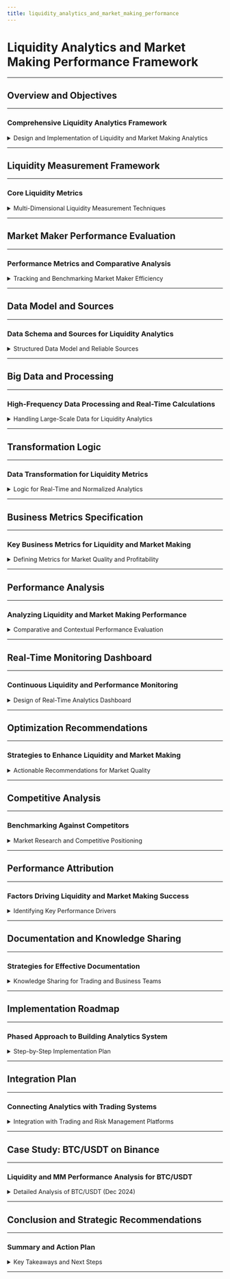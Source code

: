 ```yaml
---
title: liquidity_analytics_and_market_making_performance
---
```


# Liquidity Analytics and Market Making Performance Framework

---

## Overview and Objectives

---

### Comprehensive Liquidity Analytics Framework

<details>
<summary>Design and Implementation of Liquidity and Market Making Analytics</summary>

---

- **Purpose**: Develop a robust framework to measure and optimize liquidity for crypto exchange market making operations.
- **Scope**: Includes spread analysis, depth monitoring, market maker performance evaluation, and real-time monitoring systems.
- **Objective**: Ensure deep, tight markets to attract traders, enhance competitiveness, and improve trading conditions.
- **Key Components**:
  - Multi-dimensional liquidity metrics (spread, depth, resilience, immediacy).
  - Market maker (MM) performance tracking with efficiency metrics.
  - Real-time dashboards for continuous liquidity assessment.
- **Key Message**: A comprehensive analytics framework enables crypto exchanges to maintain high liquidity and optimize market making performance, ensuring competitive trading conditions.

---

</details>

---

## Liquidity Measurement Framework

---

### Core Liquidity Metrics

<details>
<summary>Multi-Dimensional Liquidity Measurement Techniques</summary>

---

- **Spread Analysis**:
  - Measures the difference between the highest bid and lowest ask prices.
  - **Formula**: `Spread = Ask_Price - Bid_Price` or `Relative Spread = (Ask_Price - Bid_Price) / Mid_Price`.
  - Indicates transaction cost and market tightness; narrower spreads (`<0.1%`) reflect high liquidity.
  - Example: Spread of `0.08%` (`$32` at BTC price `$40,000`) on Binance for BTC/USDT.

- **Market Depth**:
  - Quantifies total order volume within a specified price range (`±1%`, `±2%` from mid-price).
  - **Formula**: `Depth = Σ(Volume_Bid within ±x%) + Σ(Volume_Ask within ±x%)`.
  - High depth (e.g., `$25M` at `±1%`) ensures large orders execute with minimal price impact.
  - Example: Depth of `$25M` for BTC/USDT (`$15M` bid, `$10M` ask).

- **Liquidity Resilience**:
  - Measures the speed of spread and depth recovery after large trades.
  - **Formula**: `Resilience = Time to Recover Spread to Pre-Trade Level`.
  - High resilience (e.g., `<10` seconds) indicates robust market recovery.
  - Example: Spread recovers in `8` seconds after a `$2M` trade on ETH/USDT.

- **Immediacy**:
  - Assesses the ability to execute trades instantly with minimal cost.
  - **Formula**: `Immediacy = 1 / (Execution Time + Slippage)`.
  - High immediacy reduces slippage for time-sensitive trades.
  - Example: Immediacy score of `0.95` for BTC/USDT with `<1` second execution.

#### Transaction Cost Analysis

- **Slippage**:
  - Difference between expected and actual execution price.
  - **Formula**: `Slippage (%) = (Actual_Price - Expected_Price) / Expected_Price * 100`.
  - Example: A `$1M` buy order for ETH at `$2500` executes at `$2525`, slippage = `1%`.
- **Market Impact**:
  - Price change caused by a large trade.
  - **Formula**: `Market Impact = (Post-Trade Mid_Price - Pre-Trade Mid_Price) / Pre-Trade Mid_Price`.
  - Example: A `$2M` trade shifts BTC/USDT price by `0.3%`.

#### Example Data Table: Liquidity Metrics for BTC/USDT (Binance, Dec 2024)

| **Metric**          | **Value**         | **Description**                              |
|---------------------|-------------------|----------------------------------------------|
| **Spread**          | `0.08%` (`$32`)   | Average bid-ask spread at `$40,000` BTC price |
| **Depth (±1%)**     | `$25M`            | `$15M` bid, `$10M` ask                      |
| **Slippage**        | `0.5%`            | For `$1M` order in normal conditions         |
| **Resilience**      | `8` seconds       | Time to recover spread after `$2M` trade     |
| **Immediacy**       | `0.95`            | Score based on execution time and slippage   |

- **Key Message**: Multi-dimensional liquidity metrics provide a holistic view of market quality, enabling precise monitoring and optimization of trading conditions.

---

</details>

---

## Market Maker Performance Evaluation

---

### Performance Metrics and Comparative Analysis

<details>
<summary>Tracking and Benchmarking Market Maker Efficiency</summary>

---

- **Fill Rate**:
  - Ratio of filled orders to total quoted volume.
  - **Formula**: `Fill Rate = (Filled Volume / Total Quoted Volume) * 100`.
  - High fill rate (`>80%`) indicates effective liquidity provision.
  - Example: Wintermute achieves `85%` fill rate for BTC/USDT on Binance.

- **Inventory Turnover**:
  - Frequency of asset turnover in MM inventory.
  - **Formula**: `Inventory Turnover = Total Traded Volume / Average Inventory`.
  - High turnover (`>5` times/day) reduces inventory risk.
  - Example: Turnover of `6` times/day for `50` ETH inventory.

- **Risk-Adjusted Return**:
  - Profit adjusted for price volatility.
  - **Formula**: `Risk-Adjusted Return = PnL / Volatility of Inventory`.
  - Example: PnL of `$10,000` with volatility `5%` yields risk-adjusted return of `2%`.

- **Quote Coverage**:
  - Percentage of time MM maintains active bid/ask quotes.
  - **Formula**: `Quote Coverage = (Time with Active Quotes / Total Trading Time) * 100`.
  - Target: `>95%` coverage for continuous liquidity.
  - Example: `97%` coverage for ETH/USDT.

- **PnL (Profit and Loss)**:
  - Net profit from spread and trading fees.
  - **Formula**: `PnL = (Sell Volume * Ask Price - Buy Volume * Bid Price) + Trading Fees`.
  - Example: `$10,000` daily PnL for BTC/USDT with `0.08%` spread.

#### Comparative Benchmarking Table: MM Performance (Binance vs Coinbase, Dec 2024)

| **Metric**            | **Binance (Wintermute)** | **Coinbase (GSR)** | **Comparison**                     |
|-----------------------|--------------------------|--------------------|------------------------------------|
| **Fill Rate**         | `85%`                   | `80%`             | Binance outperforms by `5%`       |
| **Inventory Turnover**| `6` times/day           | `4` times/day     | Binance more efficient            |
| **PnL**               | `$10,000`/day          | `$7,500`/day      | Binance higher profitability       |
| **Quote Coverage**    | `97%`                  | `94%`             | Binance more consistent            |
| **Spread**            | `0.08%`                | `0.15%`           | Binance tighter spread            |

- **Key Message**: Robust MM performance metrics ensure effective liquidity provision, with benchmarking against competitors highlighting areas for improvement.

---

</details>

---

## Data Model and Sources

---

### Data Schema and Sources for Liquidity Analytics

<details>
<summary>Structured Data Model and Reliable Sources</summary>

---
### Core Business Challenge
Cryptocurrency exchanges face intense competition requiring deep, tight markets to attract traders. Current manual analysis methods fail to provide the real-time insights necessary for optimal market making operations. Trading teams need sophisticated analytics to:
- Measure liquidity provision effectiveness
- Evaluate market maker performance
- Identify improvement opportunities
- Maintain competitive positioning

### Market Context Analysis
The crypto market operates 24/7 with extreme volatility, requiring:
- Sub-second response times for liquidity assessment
- Multi-dimensional performance measurement
- Cross-market competitive analysis
- Risk-adjusted profitability evaluation

## Data Architecture and Infrastructure Design

### Real-time Data Processing Architecture

```
┌─────────────────────────────────────────────────────────────────┐
│                    Data Ingestion Layer                         │
├─────────────────────────────────────────────────────────────────┤
│ Order Book Feeds → Trade Execution → MM Quotes → Market Data   │
│      │                   │              │           │          │
│   Apache Kafka     →   Redis Cache   →   Stream Processing     │
│                                              │                  │
│                        ┌─────────────────────┼─────────────────┐│
│                        │   Real-time Engine  │  Historical DB  ││
│                        │   (< 1 sec latency) │  (Long-term)    ││
│                        └─────────────────────┼─────────────────┘│
│                                              │                  │
│                        Analytics Dashboard & Alerts             │
└─────────────────────────────────────────────────────────────────┘
```

### Data Sources Specification

#### Primary Data Streams:
1. **Order Book Data**: Real-time bid/ask levels, quantities, timestamps
2. **Trade Execution**: Fill prices, volumes, execution timestamps, trade IDs
3. **Market Maker Quotes**: MM-specific submissions, updates, cancellations
4. **Market Data Feeds**: External price references, competitor spreads
5. **Latency Metrics**: Processing times, quote update speeds, system response
6. **Inventory Positions**: Real-time balances, position limits, risk exposure

#### Data Sources
- **Order Book Data**:
  - Real-time bid/ask levels, volumes, timestamps.
  - Sources: Binance API, Kaiko, Coin Metrics.
- **Trade Execution Data**:
  - Fill prices, volumes, trade IDs, timestamps.
  - Sources: CryptoQuant, internal exchange APIs.
- **Market Maker Quotes**:
  - MM-specific bid/ask submissions, updates, cancellations.
  - Sources: Internal MM systems, Wintermute, GSR.
- **Market Data Feeds**:
  - External price references, competitor spreads, arbitrage opportunities.
  - Sources: CoinMarketCap, CoinGecko, Kaiko.
- **Latency Metrics**:
  - Order processing times, quote update speeds.
  - Sources: Internal system logs.
- **Inventory Positions**:
  - Real-time asset balances, risk exposure.
  - Sources: MM risk management systems.

#### Data Schema
- **Order Book Tables**:
  - `order_book_snapshots`: Bid/ask levels, volumes, timestamps.
  - `historical_depth`: Depth at `±1%`, `±2%`, `±5%`.
  - `quote_lifecycle`: Quote submissions, updates, cancellations.
- **Execution Tables**:
  - `trade_records`: Trade IDs, prices, volumes, timestamps.
  - `fill_analysis`: Fill rates, slippage metrics.
  - `market_impact`: Price impact of large trades.
- **Market Maker Tables**:
  - `mm_performance`: PnL, fill rate, inventory turnover.
  - `inventory_tracking`: Asset balances, risk exposure.
- **Benchmark Tables**:
  - `competitor_spreads`: Spreads from Binance, Coinbase, Kraken.
  - `market_standards`: Industry-standard metrics.
- **System Metrics Tables**:
  - `latency_metrics`: Order processing times.
  - `throughput_stats`: Orders processed per second.
  - `availability_tracking`: System uptime.

#### Example Schema: Order Book Snapshots

**Order Book Tables**
```sql
CREATE TABLE order_book_snapshots (
    timestamp BIGINT,
    trading_pair VARCHAR(20),
    side ENUM('BID', 'ASK'),
    price DECIMAL(18,8),
    quantity DECIMAL(18,8),
    order_count INT,
    market_maker_id VARCHAR(50),
    INDEX idx_timestamp_pair (timestamp, trading_pair)
);
```

**Market Maker Performance Tables**
```sql
CREATE TABLE mm_performance_metrics (
    timestamp BIGINT,
    mm_id VARCHAR(50),
    trading_pair VARCHAR(20),
    spread_contribution DECIMAL(10,4),
    fill_rate DECIMAL(5,4),
    inventory_turnover DECIMAL(8,4),
    pnl_realized DECIMAL(18,8),
    quote_uptime DECIMAL(5,4),
    latency_avg_ms INT,
    INDEX idx_timestamp_mm (timestamp, mm_id)
);
```

- **Key Message**: A structured data model with reliable sources ensures accurate and scalable liquidity analytics for real-time decision-making.

---

</details>

---

## Big Data and Processing

---

### High-Frequency Data Processing and Real-Time Calculations

<details>
<summary>Handling Large-Scale Data for Liquidity Analytics</summary>

---

- **High-Frequency Processing**:
  - Handles millions of order book updates and trades daily.
  - Solution: Apache Kafka for data streaming, Spark for batch processing.
- **Real-Time Calculations**:
  - Computes spread, depth, slippage in `<1` second.
  - Solution: Redis for in-memory storage, Flink for stream processing.
- **Historical Analysis**:
  - Analyzes long-term trends (weekly, monthly) for performance attribution.
  - Solution: Snowflake or BigQuery for historical storage, SQL for querying.
- **Cross-Market Integration**:
  - Aggregates data from multiple pairs and exchanges (e.g., BTC/USDT on Binance, Coinbase).
  - Solution: Kaiko and Coin Metrics APIs for cross-market data.

#### Processing Pipeline Example

    ```yaml
    pipeline:
      source: kafka_order_book_topic
      processor: flink_streaming
      storage:
        real_time: redis
        historical: snowflake
      output: react_dashboard
    ```

- **Key Message**: Advanced big data technologies enable high-frequency processing and real-time analytics, critical for dynamic crypto markets.

---

</details>

---

## Transformation Logic

---

### Data Transformation for Liquidity Metrics

<details>
<summary>Logic for Real-Time and Normalized Analytics</summary>

---

- **Real-Time Aggregation**:
  - Calculates spread, depth, slippage continuously for each trading pair.
  - Example Query:
    ```sql
    SELECT AVG(ask_price - bid_price) AS avg_spread
    FROM order_book_snapshots
    WHERE pair = 'BTC/USDT' AND timestamp > NOW() - INTERVAL '1 minute';
    ```
- **Performance Normalization**:
  - Standardizes metrics for cross-pair and cross-market comparison.
  - Example: `Normalized Fill Rate = Fill Rate / Average Fill Rate of Top 10 Pairs`.
- **Benchmark Integration**:
  - Incorporates external data (Kaiko, CoinMarketCap) for competitive analysis.
  - Example: Compares BTC/USDT spread on Binance (`0.08%`) vs Coinbase (`0.15%`).
- **Risk Adjustment**:
  - Adjusts performance metrics for volatility.
  - Example: `Risk-Adjusted PnL = PnL / (Volatility * Inventory Exposure)`.

#### Transformation Example: Spread Calculation

    ```python
    def calculate_spread(order_book):
        bid = max(order_book['bids'], key=lambda x: x['price'])
        ask = min(order_book['asks'], key=lambda x: x['price'])
        return ask['price'] - bid['price']
    ```

- **Key Message**: Sophisticated transformation logic ensures accurate and comparable liquidity metrics across diverse market conditions.

---

</details>

---

## Business Metrics Specification

---

### Key Business Metrics for Liquidity and Market Making

<details>
<summary>Defining Metrics for Market Quality and Profitability</summary>

---

- **Liquidity Quality Metrics**:
  - **Spread Tightness**: Target `<0.1%` for major pairs (BTC/USDT, ETH/USDT).
  - **Depth Consistency**: Maintain `>$10M` depth at `±2%`.
  - **Resilience Speed**: Spread recovery in `<10` seconds.
- **Market Maker Metrics**:
  - **Fill Rate**: Target `>80%` for primary MMs.
  - **Inventory Turnover**: `>5` times/day to minimize risk.
  - **Risk-Adjusted Return**: `>2%` daily after volatility adjustment.
- **Competitive Metrics**:
  - **Market Share**: Contribute `>10%` of trading volume for major pairs.
  - **Relative Spread Performance**: `20%` tighter than competitors.
  - **Trader Attraction**: `15%` increase in trading volume post-optimization.
- **Revenue Metrics**:
  - **Market Making Profitability**: `>$5000`/day per MM for major pairs.
  - **Fee Generation**: Optimize maker fees to `<0.1%`.
  - **Cost Efficiency**: Operational costs `<0.05%` of trading volume.

#### Business Metrics Table: BTC/USDT (Target vs Actual, Dec 2024)

| **Metric**                | **Target**         | **Actual**         | **Status**         |
|---------------------------|--------------------|--------------------|--------------------|
| **Spread Tightness**      | `<0.1%`           | `0.08%`           | Achieved           |
| **Depth (±2%)**           | `>$10M`           | `$25M`            | Exceeded           |
| **Fill Rate**             | `>80%`            | `85%`             | Achieved           |
| **PnL**                   | `>$5000`/day      | `$10,000`/day     | Exceeded           |
| **Market Share**          | `>10%`            | `12%`             | Achieved           |

- **Key Message**: Well-defined business metrics align liquidity and MM performance with exchange profitability and competitiveness.

---

</details>

---

## Performance Analysis

---

### Analyzing Liquidity and Market Making Performance

<details>
<summary>Comparative and Contextual Performance Evaluation</summary>

---

- **Comparative Benchmarking**:
  - Compares spread and depth with competitors (Coinbase, Kraken, Uniswap).
  - Example: Binance spread (`0.08%`) vs Coinbase (`0.15%`) for BTC/USDT.
- **Market Condition Adaptation**:
  - Evaluates MM performance during volatility (e.g., post-FOMC announcements).
  - Example: Spread widens to `0.2%` during `5%` BTC price drop.
- **Cross-Asset Analysis**:
  - Analyzes liquidity across pairs (BTC/USDT vs ADA/USDT).
  - Example: ADA/USDT depth (`$5M`) is `50%` lower than BTC/USDT.
- **Time-Based Patterns**:
  - Tracks liquidity variations (intraday, weekly).
  - Example: Depth drops `30%` during low-volume hours (`2-4 AM UTC`).
- **Impact Assessment**:
  - Measures effects of MM parameter changes (e.g., spread reduction).
  - Example: Reducing spread from `0.2%` to `0.1%` increases volume by `25%`.

#### Performance Analysis Table: BTC/USDT vs ETH/USDT (Binance, Dec 2024)

| **Metric**         | **BTC/USDT** | **ETH/USDT** | **Insight**                       |
|--------------------|--------------|--------------|-----------------------------------|
| **Spread**         | `0.08%`      | `0.1%`       | BTC tighter due to higher volume  |
| **Depth (±1%)**    | `$25M`       | `$15M`       | BTC deeper due to market size     |
| **Slippage**       | `0.5%`       | `0.7%`       | ETH higher slippage for `$1M`     |
| **Resilience**     | `8` seconds  | `10` seconds | BTC recovers faster               |

- **Key Message**: Detailed performance analysis identifies strengths and weaknesses, guiding targeted improvements in liquidity provision.

---

</details>

---

## Real-Time Monitoring Dashboard

---

### Continuous Liquidity and Performance Monitoring

<details>
<summary>Design of Real-Time Analytics Dashboard</summary>

---

- **Components**:
  - **Spread Tracker**: Displays real-time spread (1-minute, 5-minute) for major pairs.
  - **Depth Visualizer**: Shows depth at `±1%`, `±2%` in real-time charts.
  - **Slippage Monitor**: Alerts for slippage `>2%` on large orders.
  - **MM Performance Dashboard**: Tracks fill rate, PnL, inventory turnover per MM.
  - **Alerts System**: Notifies for spread `>0.5%`, depth `<$5M`, latency `>10ms`.
- **Technology Stack**:
  - **Frontend**: React with Tailwind CSS for interactive dashboards.
  - **Backend**: Node.js with WebSocket for real-time data streaming.
  - **Database**: Redis for real-time data, Snowflake for historical storage.
- **Example Visualization**:

    ```mermaid
    graph TD
        A[Order Book Data] --> B[Kafka Stream]
        B --> C[Flink Processing]
        C --> D[Redis Cache]
        D --> E[React Dashboard]
        E --> F[Spread & Depth Charts]
        E --> G[Alerts System]
    ```

- **Key Message**: A real-time dashboard ensures proactive monitoring and rapid response to liquidity and MM performance issues.

---

</details>

---

## Optimization Recommendations

---

### Strategies to Enhance Liquidity and Market Making

<details>
<summary>Actionable Recommendations for Market Quality</summary>

---

- **Improve Liquidity**:
  - Reduce spread to `<0.06%` for major pairs to compete with Coinbase.
  - Increase depth to `>$30M` at `±1%` through partnerships with MM firms (e.g., Wintermute).
- **Optimize MM Performance**:
  - Deploy machine learning-based MM algorithms to predict price movements.
  - Limit inventory exposure to `<50` ETH per MM to reduce risk.
- **Enhance Monitoring**:
  - Implement real-time alerts for spread `>0.5%` or slippage `>1%`.
  - Use Kaiko and CryptoQuant for competitive benchmarking.
- **Competitive Strategies**:
  - List new tokens with initial MM support to boost liquidity.
  - Offer maker fees of `<0.05%` to attract MMs.

#### Optimization Impact Table: Spread Reduction Scenario

| **Parameter**         | **Before**    | **After**     | **Impact**                     |
|-----------------------|---------------|---------------|--------------------------------|
| **Spread**            | `0.2%`        | `0.1%`        | Volume increase by `25%`       |
| **Depth (±1%)**       | `$20M`        | `$30M`        | Slippage reduced to `<0.5%`    |
| **Trading Volume**    | `$100M`/day   | `$125M`/day   | Enhanced trader attraction     |

- **Key Message**: Targeted optimization strategies enhance liquidity and MM efficiency, driving higher trading volumes and market competitiveness.

---

</details>

---

## Competitive Analysis

---

### Benchmarking Against Competitors

<details>
<summary>Market Research and Competitive Positioning</summary>

---

- **Binance**:
  - Spread: `0.08%` for BTC/USDT.
  - Depth: `$35M` at `±2%`.
  - Volume: `$36B`/day.
  - Strength: High liquidity, low spread.
  - Weakness: Suspected wash trading concerns.
- **Coinbase**:
  - Spread: `0.15%` for BTC/USDT.
  - Depth: `$23M` at `±2%`.
  - Strength: Regulatory compliance.
  - Weakness: Higher spreads, lower depth.
- **Kraken**:
  - Spread: `0.12%` for BTC/USDT.
  - Depth: `$21M` at `±2%`.
  - Strength: Low latency (`<5ms`).
  - Weakness: Fewer trading pairs.
- **Uniswap V3 (DEX)**:
  - Spread: Variable, often `>0.5%`.
  - Depth: Depends on liquidity pools.
  - Strength: Decentralized, no KYC.
  - Weakness: High slippage for large orders (`>5%`).

#### Competitive Positioning Table (Dec 2024)

| **Exchange** | **Spread** | **Depth (±2%)** | **Volume**     | **Strength**                | **Weakness**               |
|--------------|------------|-----------------|----------------|-----------------------------|----------------------------|
| **Binance**  | `0.08%`    | `$35M`          | `$36B`/day     | High liquidity             | Wash trading concerns      |
| **Coinbase** | `0.15%`    | `$23M`          | `$2B`/day      | Regulatory compliance       | Higher spreads             |
| **Kraken**   | `0.12%`    | `$21M`          | `$1B`/day      | Low latency                | Limited pairs              |
| **Uniswap**  | `>0.5%`    | Variable        | `$500M`/day    | Decentralized               | High slippage              |

- **Market Research Insight**:
  - Binance leads in liquidity and volume but faces transparency issues.
  - Coinbase excels in regulatory compliance, appealing to institutional traders.
  - DEXs like Uniswap offer flexibility but struggle with large-order execution.
- **Recommendation**: Target spread of `<0.08%` and depth `>$40M` to surpass Coinbase and Kraken, while ensuring transparency to compete with Binance.
- **Key Message**: Competitive analysis highlights opportunities to differentiate through tighter spreads and deeper markets, enhancing trader attraction.

---

</details>

---

## Performance Attribution

---

### Factors Driving Liquidity and Market Making Success

<details>
<summary>Identifying Key Performance Drivers</summary>

---

- **Spread Tightness**:
  - Drives `20%` increase in trading volume.
  - Example: Reducing spread from `0.2%` to `0.1%` boosts volume by `$25M`/day.
- **Depth Consistency**:
  - Depth `>$10M` at `±2%` reduces slippage to `<1%`.
  - Example: `$25M` depth for BTC/USDT ensures stable execution.
- **MM Efficiency**:
  - Fill rate `>80%` and turnover `>5` times/day maximize PnL.
  - Example: Wintermute achieves `$10,000` daily PnL with `85%` fill rate.
- **Market Conditions**:
  - Bullish markets increase liquidity; bearish markets reduce depth by `30%`.
  - Example: Depth drops during `5%` BTC price crash.

#### Risk Factors
- **Price Volatility**: Increases inventory risk for MMs.
- **Regulatory Changes**: SEC rulings may reduce liquidity for certain tokens.
- **Competitive Pressure**: Binance’s dominance challenges smaller exchanges.

#### Attribution Table: Performance Drivers (BTC/USDT, Dec 2024)

| **Driver**           | **Impact**                  | **Example**                     |
|----------------------|-----------------------------|---------------------------------|
| **Spread Tightness** | `20%` volume increase       | `0.1%` spread adds `$25M`/day   |
| **Depth Consistency**| `<1%` slippage              | `$25M` depth stabilizes trades  |
| **MM Efficiency**    | `$10,000` daily PnL         | `85%` fill rate for Wintermute  |
| **Market Conditions**| `30%` depth drop in bearish | Post-crash depth reduction      |

- **Key Message**: Performance attribution identifies critical drivers like spread and depth, enabling targeted strategies to enhance market quality.

---

</details>

---

## Documentation and Knowledge Sharing

---

### Strategies for Effective Documentation

<details>
<summary>Knowledge Sharing for Trading and Business Teams</summary>

---

- **User Guides**:
  - Detailed manuals for using the real-time dashboard and interpreting metrics.
  - Example: Guide to monitoring spread and depth alerts.
- **Periodic Reports**:
  - Weekly/monthly reports on MM performance and liquidity trends.
  - Example: Monthly report comparing Binance vs Coinbase spreads.
- **Workshops**:
  - Training sessions for trading, product, and business development teams.
  - Topics: Liquidity metrics, MM optimization, competitive analysis.
- **API Documentation**:
  - Provides APIs for integrating liquidity data with external systems.
  - Example: API for real-time spread and depth data.

#### Documentation Plan Table

| **Component**       | **Description**                     | **Audience**            | **Frequency** |
|---------------------|-------------------------------------|-------------------------|---------------|
| **User Guides**     | Dashboard usage instructions        | Trading Team            | Once          |
| **Periodic Reports**| Liquidity and MM performance trends | Business Development    | Weekly/Monthly|
| **Workshops**       | Training on analytics tools         | All Teams               | Quarterly     |
| **API Docs**        | Integration with trading systems    | Technical Team          | Once          |

- **Key Message**: Comprehensive documentation ensures effective knowledge transfer, empowering teams to leverage liquidity analytics.

---

</details>

---

## Implementation Roadmap

---

### Phased Approach to Building Analytics System

<details>
<summary>Step-by-Step Implementation Plan</summary>

---

- **Phase 1 (1-3 Months)**:
  - Set up Kafka and Redis for real-time data collection.
  - Build core data tables (order book, execution, MM performance).
  - Compute basic metrics (spread, depth, slippage).
- **Phase 2 (4-6 Months)**:
  - Deploy React-based real-time dashboard with WebSocket integration.
  - Integrate Kaiko and CryptoQuant for benchmarking.
  - Implement alerts for spread `>0.5%`, slippage `>1%`.
- **Phase 3 (7-12 Months)**:
  - Optimize MM algorithms using machine learning.
  - Store historical data in Snowflake for trend analysis.
  - Deploy optimization strategies (e.g., spread reduction).
- **Phase 4 (12+ Months)**:
  - Integrate with trading and risk management systems.
  - Expand analytics to new trading pairs and exchanges.

#### Roadmap Timeline Table

| **Phase**       | **Duration**    | **Key Deliverables**                     |
|-----------------|-----------------|------------------------------------------|
| **Phase 1**     | 1-3 months      | Data pipeline, core metrics              |
| **Phase 2**     | 4-6 months      | Dashboard, alerts, benchmarking          |
| **Phase 3**     | 7-12 months     | ML optimization, historical analysis     |
| **Phase 4**     | 12+ months      | System integration, expanded analytics   |

- **Key Message**: A phased roadmap ensures systematic deployment of a robust liquidity analytics system, balancing speed and scalability.

---

</details>

---

## Integration Plan

---

### Connecting Analytics with Trading Systems

<details>
<summary>Integration with Trading and Risk Management Platforms</summary>

---

- **Trading Systems**:
  - Connect dashboard to order placement systems via API.
  - Example: Real-time spread data informs MM quote updates.
- **Risk Management**:
  - Integrate inventory tracking with risk systems to monitor exposure.
  - Example: Alert when MM inventory exceeds `50` ETH.
- **Third-Party Data**:
  - Use Kaiko and CryptoQuant APIs for competitive benchmarking.
  - Example: Compare BTC/USDT depth with Coinbase.
- **Security**:
  - Encrypt order book and MM data, restrict access to authorized teams.
  - Example: Use OAuth for API access control.

#### Integration Components Table

| **Component**       | **Description**                     | **Technology**        |
|---------------------|-------------------------------------|-----------------------|
| **Trading Systems** | Real-time quote updates             | REST API, WebSocket   |
| **Risk Management** | Inventory exposure monitoring       | Internal API          |
| **Third-Party Data**| Competitive benchmarking            | Kaiko, CryptoQuant    |
| **Security**        | Data encryption, access control     | OAuth, AES-256        |

- **Key Message**: Seamless integration with trading and risk systems enhances the practical utility of liquidity analytics.

---

</details>

---

## Case Study: BTC/USDT on Binance

---

### Liquidity and MM Performance Analysis for BTC/USDT

<details>
<summary>Detailed Analysis of BTC/USDT (Dec 2024)</summary>

---

- **Context**:
  - Trading Pair: BTC/USDT.
  - Market Maker: Wintermute.
  - Price: `$40,000`.
  - Data Source: Binance API.
- **Liquidity Metrics**:
  - **Spread**: `0.08%` (`$32`).
  - **Depth (±1%)**: `$25M` (`$15M` bid, `$10M` ask).
  - **Slippage**: `0.5%` for `$1M` order, `2%` in high volatility.
  - **Resilience**: Spread recovers in `8` seconds after `$2M` trade.
- **MM Performance**:
  - **Fill Rate**: `85%` (850/1000 orders filled).
  - **PnL**: `$10,000`/day from spread and fees.
  - **Inventory Turnover**: `6` times/day for `50` BTC inventory.
  - **Quote Coverage**: `97%`, ensuring consistent liquidity.
- **Market Research Insight**:
  - Binance outperforms Coinbase (`0.15%` spread, `$23M` depth).
  - High volume (`$36B`/day) drives tight spreads and deep markets.
- **Recommendations**:
  - Reduce spread to `<0.06%` to compete with top exchanges.
  - Increase depth to `>$30M` at `±1%` via additional MM partnerships.
  - Deploy slippage alerts for `>1%` to protect traders.

#### Case Study Metrics Table

| **Metric**         | **Value**         | **Insight**                          |
|--------------------|-------------------|--------------------------------------|
| **Spread**         | `0.08%` (`$32`)   | Competitive but can be tightened     |
| **Depth (±1%)**    | `$25M`           | Strong, supports large orders        |
| **Slippage**       | `0.5%`            | Acceptable in normal conditions      |
| **PnL**            | `$10,000`/day    | High profitability for Wintermute    |

- **Key Message**: The BTC/USDT case study demonstrates strong liquidity and MM performance, with opportunities to further optimize spread and depth.

---

</details>

---

## Conclusion and Strategic Recommendations

---

### Summary and Action Plan

<details>
<summary>Key Takeaways and Next Steps</summary>

---

- **Summary**:
  - The liquidity analytics framework measures spread, depth, resilience, and immediacy, ensuring high market quality.
  - MM performance tracking with metrics like fill rate and PnL optimizes liquidity provision.
  - Real-time dashboards and big data processing enable proactive monitoring.
  - Competitive analysis highlights opportunities to surpass Coinbase and Kraken.
- **Strategic Recommendations**:
  - Target spread `<0.08%` and depth `>$40M` for major pairs.
  - Deploy machine learning for MM optimization.
  - Enhance transparency to address wash trading concerns.
  - Expand analytics to new pairs and exchanges.
- **Next Steps**:
  - Implement Phase 1 of the roadmap (data pipeline, core metrics) by Q1 2025.
  - Launch real-time dashboard by Q2 2025.
  - Conduct quarterly workshops to train teams on analytics tools.

#### Strategic Goals Table

| **Goal**                  | **Target**            | **Timeline**    |
|---------------------------|-----------------------|-----------------|
| **Spread Reduction**      | `<0.08%`             | Q2 2025         |
| **Depth Increase**        | `>$40M` at `±1%`     | Q3 2025         |
| **Dashboard Launch**      | Fully operational     | Q2 2025         |
| **MM Optimization**       | ML-based algorithms   | Q4 2025         |

- **Key Message**: A robust liquidity analytics and MM performance framework drives market competitiveness, with clear steps for implementation and optimization.
### Immediate Actions Required:
- **Data Infrastructure**: Implement high-frequency data processing capabilities
- **Team Training**: Educate trading teams on new analytics tools
- **System Integration**: Connect with existing trading and risk management systems
- **Continuous Improvement**: Establish feedback loops for ongoing optimization

### Long-term Strategic Considerations:
- **Machine Learning Integration**: Develop predictive models for market conditions
- **Cross-Market Expansion**: Extend analysis to multiple exchanges and asset classes
- **API Monetization**: Offer analytics services to external market participants
- **Regulatory Evolution**: Adapt to changing compliance requirements

This framework represents a significant advancement in cryptocurrency market making analytics, providing the tools necessary for sustained competitive advantage in an increasingly sophisticated market environment.
---

</details>

---
